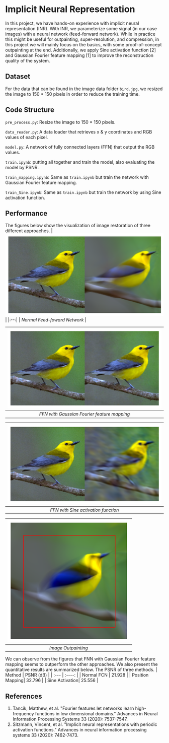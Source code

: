 # Implicit Neural Representation
In this project, we have hands-on experience with implicit neural representation (INR). With INR, we parameterize some signal (in our case images) with a neural network (feed-forward network). While in practice this might be useful for outpainting, super-resolution, and compression, in this project we will mainly focus on the basics, with some proof-of-concept outpainting at the end. Additionally, we apply Sine activation function [2] and Gaussian Fourier feature mapping [1] to improve the reconstruction quality of the system.

## Dataset
For the data that can be found in the image data folder `bird.jpg`, we resized the image to 150 * 150  pixels in order to reduce the training time.

## Code Structure
`pre_process.py`: Resize the image to 150 * 150 pixels.

`data_reader.py`: A data loader that retrieves x & y coordinates and RGB values of each pixel.

`model.py`: A network of fully connected layers (FFN) that output the RGB values.

`train.ipynb`: putting all together and train the model, also evaluating the model by PSNR.

`train_mapping.ipynb`: Same as `train.ipynb` but train the network with Gaussian Fourier feature mapping.

`train_Sine.ipynb`: Same as `train.ipynb` but train the network by using Sine activation function.

## Performance

The figures below show the visualization of image restoration of three different approaches.
| ![](./figures/1.png) | 
|:--:| 
| *Normal Feed-foward Network* |


| ![](./figures/2.png) | 
|:--:| 
| *FFN with Gaussian Fourier feature mapping* |


| ![](./figures/3.png) | 
|:--:| 
| *FFN with Sine activation function* |


| ![](./figures/4.png) | 
|:--:| 
| *Image Outpainting* |

We can observe from the figures that FNN with Gaussian Fourier feature mapping seems to outperform the other approaches. We also present the quantitative results are summarized below. The PSNR of three methods.
| Method       | PSNR (dB) |
| :---        |    :----:       | 
| Normal FCN  | 21.928  |
| Position Mapping| 32.796 |
| Sine Activation| 25.556 |

## References
1. Tancik, Matthew, et al. "Fourier features let networks learn high-frequency functions in low dimensional domains." Advances in Neural Information Processing Systems 33 (2020): 7537-7547.
2. Sitzmann, Vincent, et al. "Implicit neural representations with periodic activation functions." Advances in neural information processing systems 33 (2020): 7462-7473.
